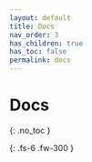 ```yaml
---
layout: default
title: Docs
nav_order: 3
has_children: true
has_toc: false
permalink: docs
---
```


# Docs
{: .no_toc }

{: .fs-6 .fw-300 }